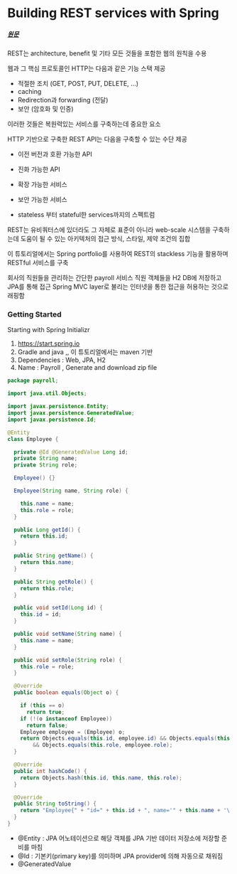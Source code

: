 # Building REST services with Spring
##### [원문](https://spring.io/guides/tutorials/rest/)


REST는 architecture, benefit 및 기타 모든 것들을 포함한 웹의 원칙을 수용            
            
웹과 그 핵심 프로토콜인 HTTP는 다음과 같은 기능 스택 제공
+ 적절한 조치 (GET, POST, PUT, DELETE, …)
+ caching
+ Redirection과 forwarding (전달)
+ 보안 (암호화 및 인증)    


이러한 것들은 복원력있는 서비스를 구축하는데 중요한 요소        

HTTP 기반으로 구축한 REST API는 다음을 구축할 수 있는 수단 제공          
+ 이전 버전과 호환 가능한 API

+ 진화 가능한 API

+ 확장 가능한 서비스

+ 보안 가능한 서비스

+ stateless 부터 stateful한 services까지의 스펙트럼

REST는 유비쿼터스에 있더라도 그 자체로 표준이 아니라 web-scale 시스템을 구축하는데 도움이 될 수 있는 아키텍처의 접근 방식, 스타일, 제약 조건의 집합

이 튜토리얼에서는 Spring portfolio를 사용하여 REST의 stackless 기능을 활용하며 RESTful 서비스를 구축

회사의 직원들을 관리하는 간단한 payroll 서비스 
직원 객체들을 H2 DB에 저장하고 JPA를 통해 접근
Spring MVC layer로 불리는 인터넷을 통한 접근을 허용하는 것으로 래핑함


### Getting Started
Starting with Spring Initializr
1. https://start.spring.io
2. Gradle and java ,, 이 튜토리얼에서는 maven 기반
3. Dependencies : Web, JPA, H2
4. Name : Payroll , Generate and download zip file

```java
package payroll;

import java.util.Objects;

import javax.persistence.Entity;
import javax.persistence.GeneratedValue;
import javax.persistence.Id;

@Entity
class Employee {

  private @Id @GeneratedValue Long id;
  private String name;
  private String role;

  Employee() {}

  Employee(String name, String role) {

    this.name = name;
    this.role = role;
  }

  public Long getId() {
    return this.id;
  }

  public String getName() {
    return this.name;
  }

  public String getRole() {
    return this.role;
  }

  public void setId(Long id) {
    this.id = id;
  }

  public void setName(String name) {
    this.name = name;
  }

  public void setRole(String role) {
    this.role = role;
  }

  @Override
  public boolean equals(Object o) {

    if (this == o)
      return true;
    if (!(o instanceof Employee))
      return false;
    Employee employee = (Employee) o;
    return Objects.equals(this.id, employee.id) && Objects.equals(this.name, employee.name)
        && Objects.equals(this.role, employee.role);
  }

  @Override
  public int hashCode() {
    return Objects.hash(this.id, this.name, this.role);
  }

  @Override
  public String toString() {
    return "Employee{" + "id=" + this.id + ", name='" + this.name + '\'' + ", role='" + this.role + '\'' + '}';
  }
}
```
+ @Entity : JPA 어노테이션으로 해당 객체를 JPA 기반 데이터 저장소에 저장할 준비를 마침
+ @Id : 기본키(primary key)를 의미하며 JPA provider에 의해 자동으로 채워짐
+ @GeneratedValue 
